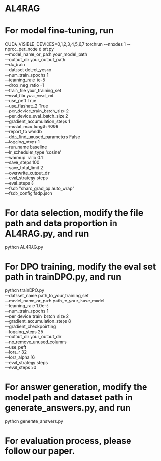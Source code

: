 # AL4RAG
# For model fine-tuning, run
CUDA_VISIBLE_DEVICES=0,1,2,3,4,5,6,7 torchrun --nnodes 1 --nproc_per_node 8 sft.py \
--model_name_or_path your_model_path \
--output_dir your_output_path \
--do_train \
--dataset detect_yesno \
--num_train_epochs 1 \
--learning_rate 1e-5 \
--drop_neg_ratio -1 \
--train_file your_training_set \
--eval_file your_eval_set \
--use_peft True \
--use_flashatt_2 True \
--per_device_train_batch_size 2 \
--per_device_eval_batch_size 2 \
--gradient_accumulation_steps 1 \
--model_max_length 4096 \
--report_to wandb \
--ddp_find_unused_parameters False \
--logging_steps 1 \
--run_name baseline \
--lr_scheduler_type 'cosine' \
--warmup_ratio 0.1 \
--save_steps 100 \
--save_total_limit 2 \
--overwrite_output_dir \
--eval_strategy steps \
--eval_steps 8 \
--fsdp "shard_grad_op auto_wrap" \
--fsdp_config fsdp.json
# For data selection, modify the file path and data proportion in AL4RAG.py, and run
python AL4RAG.py
# For DPO training, modify the eval set path in trainDPO.py, and run
python trainDPO.py \
    --dataset_name path_to_your_training_set \
    --model_name_or_path path_to_your_base_model \
    --learning_rate 1.0e-5 \
    --num_train_epochs 1 \
    --per_device_train_batch_size 2 \
    --gradient_accumulation_steps 8 \
    --gradient_checkpointing \
    --logging_steps 25 \
    --output_dir your_output_dir \
    --no_remove_unused_columns \
    --use_peft \
    --lora_r 32 \
    --lora_alpha 16 \
    --eval_strategy steps \
    --eval_steps 50
# For answer generation, modify the model path and dataset path in generate_answers.py, and run
python generate_answers.py
# For evaluation process, please follow our paper.
